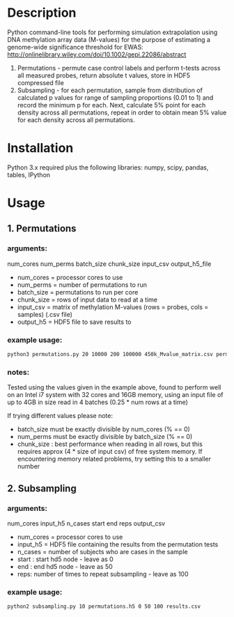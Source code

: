 # Description
Python command-line tools for performing simulation extrapolation using DNA methylation array data (M-values) 
for the purpose of estimating a genome-wide significance threshold for EWAS: http://onlinelibrary.wiley.com/doi/10.1002/gepi.22086/abstract 

1. Permutations - permute case control labels and perform t-tests across all measured probes, return absolute t values, store in HDF5 compressed file
2. Subsampling - for each permutation, sample from distribution of calculated p values for range of sampling proportions (0.01 to 1) and record the minimum p for each. Next, calculate 5% point for each density across all permutations, repeat in order to obtain mean 5% value for each density across all permutations.

# Installation
Python 3.x required
plus the following libraries:
numpy, scipy, pandas, tables, IPython

# Usage
## 1. Permutations

### arguments: 
num_cores num_perms batch_size chunk_size input_csv output_h5_file

* num_cores = processor cores to use
* num_perms = number of permutations to run
* batch_size = permutations to run per core
* chunk_size = rows of input data to read at a time
* input_csv = matrix of methylation M-values (rows = probes, cols = samples) (.csv file)
* output_h5 = HDF5 file to save results to 

### example usage:
```bash
python3 permutations.py 20 10000 200 100000 450k_Mvalue_matrix.csv permutations.h5
```
### notes: 

Tested using the values given in the example above, found to perform well on an Intel i7 system with 32 cores and 16GB memory, using an input file of up to 4GB in size read in 4 batches (0.25 * num rows at a time)

If trying different values please note:
* batch_size must be exactly divisible by num_cores (% == 0)
* num_perms must be exactly divisible by batch_size (% == 0) 
* chunk_size  : best performance when reading in all rows, but this requires approx (4 * size of input csv) of free system memory. If encountering memory related problems, try setting this to a smaller number

## 2. Subsampling
### arguments: 
num_cores input_h5 n_cases start end reps output_csv

* num_cores = processor cores to use
* input_h5 = HDF5 file containing the results from the permutation tests
* n_cases = number of subjects who are cases in the sample
* start : start hd5 node - leave as 0
* end : end hd5 node - leave as 50
* reps: number of times to repeat subsampling - leave as 100

### example usage:
```bash
python2 subsampling.py 10 permutations.h5 0 50 100 results.csv
```
